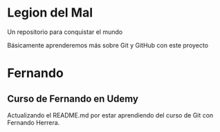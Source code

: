 # Legion del Mal
Un repositorio para conquistar el mundo

Básicamente aprenderemos más sobre Git y GitHub con este proyecto


# Fernando


## Curso de Fernando en Udemy
Actualizando el README.md por estar aprendiendo del curso de Git con Fernando Herrera.
